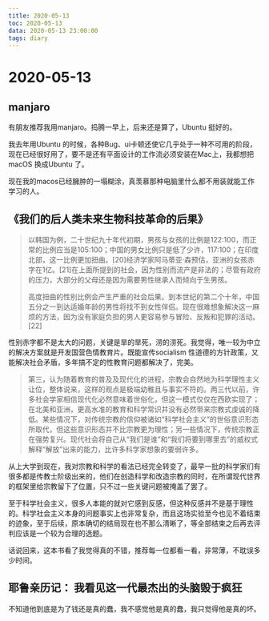 ```yaml
---
title: 2020-05-13
toc: 2020-05-13
data: 2020-05-13 23:00:00
tags: diary
---
```



# 2020-05-13

## manjaro

有朋友推荐我用manjaro。捣腾一早上，后来还是算了，Ubuntu 挺好的。

我去年用Ubuntu 的时候，各种Bug、ui卡顿还使它几乎处于一种不可用的阶段，现在已经很好用了，要不是还有平面设计的工作流必须安装在Mac上，我都想把macOS 换成Ubuntu 了。

现在我的macos已经臃肿的一塌糊涂，真羡慕那种电脑里什么都不用装就能工作学习的人。

## 《我们的后人类未来生物科技革命的后果》

> 以韩国为例，二十世纪九十年代初期，男孩与女孩的比例是122:100，而正常的比例应当是105:100；中国的男女比例只是低了少许，117:100；在印度北部，这一比例更加扭曲。[20]经济学家阿马蒂亚·森预估，亚洲的女孩赤字在1亿。[21]在上面所提到的社会，因为性别而流产是非法的；尽管有政府的压力，大部分的父母还是因为需要男性继承人而倾向于生男孩。
>
> 高度扭曲的性别比例会产生严重的社会后果。到本世纪的第二个十年，中国五分之一到达适婚年龄的男性将找不到女性伴侣。现在很难想象解决这一麻烦的方法，因为没有家庭负担的男人更容易参与冒险、反叛和犯罪的活动。[22]

性别赤字都不是太大的问题，关键是旱的旱死，涝的涝死。我觉得，唯一较为中立的解决方案就是开发国营色情教育片。既能宣传socialism 性道德的方针政策，又能解决社会矛盾，多年搞不定的性教育问题都解决了，完美。



> 第三，认为随着教育的普及及现代化的进程，宗教会自然地为科学理性主义让位，整体说来，这样的观点是极端幼稚且与事实不符的。两三代以前，许多社会学家相信现代化必然意味着世俗化，但这一模式仅仅在西欧实现了；在北美和亚洲，更高水准的教育和科学常识并没有必然带来宗教式虔诚的降低。某些情况下，对传统宗教的信仰被诸如“科学社会主义”的世俗意识形态所取代，但这些意识形态并不比宗教更为理性；另一些情况下，传统宗教正在强势复兴。现代社会将自己从“我们是谁”和“我们将要到哪里去”的威权式解释“解放”出来的能力，比许多科学家想象的要弱许多。

从上大学到现在，我对宗教和科学的看法已经完全转变了，最早一批的科学家们有很多都是传教士阶级出来的，他们在创造科学和改造宗教的同时，在所谓现代世界的框架里给宗教留下了位置，只不过一些关键问题被掩盖了罢了。

至于科学社会主义，很多人本能的就对它感到反感，但这种反感并不是基于理性的。科学社会主义本身的问题事实上也非常复杂，而且这场实验至今也见不着结束的迹象，至于后续，原本确切的结局现在也不那么清晰了，等全部结束之后再去评判应该是一个较为合理的选题。

话说回来，这本书看了我觉得真的不错，推荐每一位都看一看，非常薄，不耽误多少时间。

## 耶鲁亲历记： 我看见这一代最杰出的头脑毁于疯狂

不知道他到底是为了钱还是真的蠢，我不感觉他是真的蠢，我只觉得他是真的坏。

